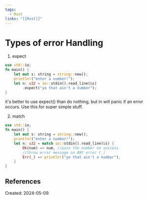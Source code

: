 ```yaml
---
tags:
  - Rust
links: "[[Rust]]"
---
```

# Types of error Handling

1) expect
```rust
use std::io;
fn main() {
	let mut s: string = string::new();
	println!("enter a number!");
	let n: u32 = io::stdin().read_line(&s)
		.expect("yo that ain't a number");
}
```
it's better to use expect() than do nothing, but in will panic if an error occurs. Use this for super simple stuff.

2) match
```rust
use std::io;
fn main() {
	let mut s: string = string::new();
	println!("enter a number!");
	let n: u32 = match io::stdin().read_line(&s) {
		Ok(num) => num, //pass the number on success
		//throw error message on ANY error (_)
		Err(_) => println!("yo that ain't a number"),
	}
}
```
## References

Created: 2024-05-09